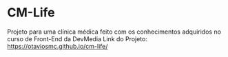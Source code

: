 # CM-Life
Projeto para uma clínica médica feito com os conhecimentos adquiridos no curso de Front-End da DevMedia
Link do Projeto: https://otaviosmc.github.io/cm-life/
